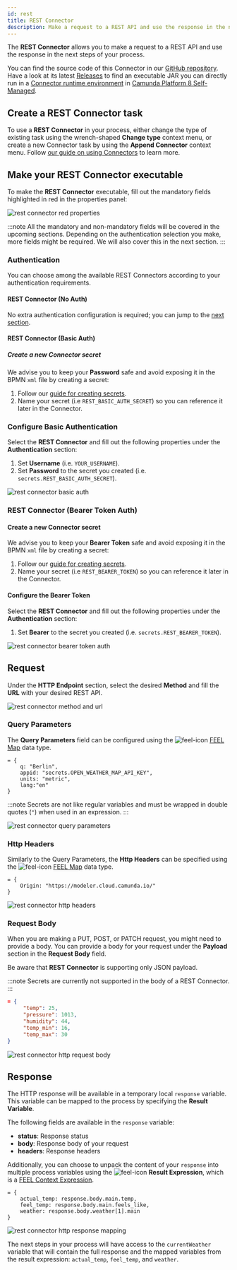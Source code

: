 ```yaml
---
id: rest
title: REST Connector
description: Make a request to a REST API and use the response in the next steps of your process.
---
```


The **REST Connector** allows you to make a request to a REST API and use the response in the next steps of your process.

You can find the source code of this Connector in our [GitHub repository](https://github.com/camunda/connector-http-json).
Have a look at its latest [Releases](https://github.com/camunda/connector-http-json/releases) to find an executable JAR you can directly run in a [Connector runtime environment](../custom-built-connectors/connector-sdk.md#runtime-environments) in [Camunda Platform 8 Self-Managed](../../../../self-managed/about-self-managed.md).

## Create a REST Connector task

To use a **REST Connector** in your process, either change the type of existing task using the wrench-shaped **Change type** context menu, or create a new Connector task by using the **Append Connector** context menu. Follow [our guide on using Connectors](../use-connectors.md) to learn more.

## Make your REST Connector executable

To make the **REST Connector** executable, fill out the mandatory fields highlighted in red in the properties panel:

![rest connector red properties](../img/connectors-rest-red-properties.png)

:::note
All the mandatory and non-mandatory fields will be covered in the upcoming sections. Depending on the authentication selection you make, more fields might be required. We will also cover this in the next section.
:::

### Authentication

You can choose among the available REST Connectors according to your authentication requirements.

#### REST Connector (No Auth)

No extra authentication configuration is required; you can jump to the [next section](#request).

#### REST Connector (Basic Auth)

##### Create a new Connector secret

We advise you to keep your **Password** safe and avoid exposing it in the BPMN `xml` file by creating a secret:

1. Follow our [guide for creating secrets](../../../console/manage-clusters/manage-secrets.md).
2. Name your secret (i.e `REST_BASIC_AUTH_SECRET`) so you can reference it later in the Connector.

### Configure Basic Authentication

Select the **REST Connector** and fill out the following properties under the **Authentication** section:

1. Set **Username** (i.e. `YOUR_USERNAME`).
2. Set **Password** to the secret you created (i.e. `secrets.REST_BASIC_AUTH_SECRET`).

![rest connector basic auth](../img/connectors-rest-basic-auth.png)

### REST Connector (Bearer Token Auth)

#### Create a new Connector secret

We advise you to keep your **Bearer Token** safe and avoid exposing it in the BPMN `xml` file by creating a secret:

1. Follow our [guide for creating secrets](../../../console/manage-clusters/manage-secrets.md).
2. Name your secret (i.e `REST_BEARER_TOKEN`) so you can reference it later in the Connector.

#### Configure the Bearer Token

Select the **REST Connector** and fill out the following properties under the **Authentication** section:

1. Set **Bearer** to the secret you created (i.e. `secrets.REST_BEARER_TOKEN`).

![rest connector bearer token auth](../img/connectors-rest-bearer-token-auth.png)

## Request

Under the **HTTP Endpoint** section, select the desired **Method** and fill the **URL** with your desired REST API.

![rest connector method and url](../img/connectors-rest-http-method-url.png)

### Query Parameters

The **Query Parameters** field can be configured using the ![feel-icon](../img/feel-icon.png) [FEEL Map](https://camunda.github.io/feel-scala/docs/reference/language-guide/feel-data-types/#context) data type.

```text
= {
    q: "Berlin",
    appid: "secrets.OPEN_WEATHER_MAP_API_KEY",
    units: "metric",
    lang:"en"
}
```

:::note
Secrets are not like regular variables and must be wrapped in double quotes (`"`) when used in an expression.
:::

![rest connector query parameters](../img/connectors-rest-query-param.png)

### Http Headers

Similarly to the Query Parameters, the **Http Headers** can be specified using the ![feel-icon](../img/feel-icon.png) [FEEL Map](https://camunda.github.io/feel-scala/docs/reference/language-guide/feel-data-types/#context) data type.

```text
= {
    Origin: "https://modeler.cloud.camunda.io/"
}
```

![rest connector http headers](../img/connectors-rest-http-headers.png)

### Request Body

When you are making a PUT, POST, or PATCH request, you might need to provide a body.
You can provide a body for your request under the **Payload** section in the **Request Body** field.

Be aware that **REST Connector** is supporting only JSON payload.

:::note
Secrets are currently not supported in the body of a REST Connector.
:::

```json
= {
     "temp": 25,
     "pressure": 1013,
     "humidity": 44,
     "temp_min": 16,
     "temp_max": 30
}
```

![rest connector http request body](../img/connectors-rest-http-request-body.png)

## Response

The HTTP response will be available in a temporary local `response` variable. This variable can be mapped to the process by specifying the **Result Variable**.

The following fields are available in the `response` variable:

- **status**: Response status
- **body**: Response body of your request
- **headers**: Response headers

Additionally, you can choose to unpack the content of your `response` into multiple process variables using the ![feel-icon](../img/feel-icon.png) **Result Expression**, which is a [FEEL Context Expression](/components/modeler/feel/language-guide/feel-context-expressions.md).

```text
= {
    actual_temp: response.body.main.temp,
    feel_temp: response.body.main.feels_like,
    weather: response.body.weather[1].main
}
```

![rest connector http response mapping](../img/connectors-rest-http-response-mapping.png)

The next steps in your process will have access to the `currentWeather` variable that will contain the full response and the mapped variables from the result expression: `actual_temp`, `feel_temp`, and `weather`.
